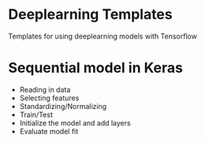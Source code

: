 # Deeplearning Templates
Templates for using deeplearning models with Tensorflow

  # Sequential model in Keras
* Reading in data
* Selecting features
* Standardizing/Normalizing
* Train/Test
* Initialize the model and add layers
* Evaluate model fit



